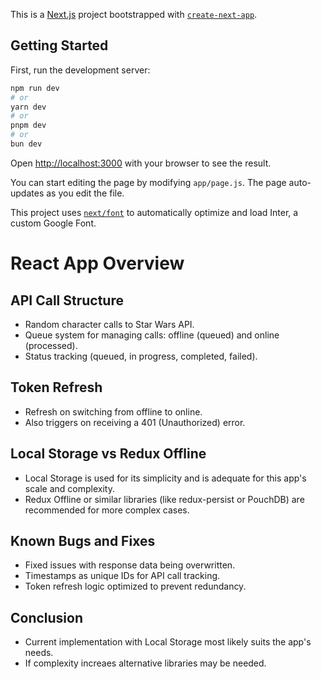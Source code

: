 This is a [Next.js](https://nextjs.org/) project bootstrapped with [`create-next-app`](https://github.com/vercel/next.js/tree/canary/packages/create-next-app).

## Getting Started

First, run the development server:

```bash
npm run dev
# or
yarn dev
# or
pnpm dev
# or
bun dev
```

Open [http://localhost:3000](http://localhost:3000) with your browser to see the result.

You can start editing the page by modifying `app/page.js`. The page auto-updates as you edit the file.

This project uses [`next/font`](https://nextjs.org/docs/basic-features/font-optimization) to automatically optimize and load Inter, a custom Google Font.

# React App Overview

## API Call Structure

- Random character calls to Star Wars API.
- Queue system for managing calls: offline (queued) and online (processed).
- Status tracking (queued, in progress, completed, failed).

## Token Refresh

- Refresh on switching from offline to online.
- Also triggers on receiving a 401 (Unauthorized) error.

## Local Storage vs Redux Offline

- Local Storage is used for its simplicity and is adequate for this app's scale and complexity.
- Redux Offline or similar libraries (like redux-persist or PouchDB) are recommended for more complex cases.

## Known Bugs and Fixes

- Fixed issues with response data being overwritten.
- Timestamps as unique IDs for API call tracking.
- Token refresh logic optimized to prevent redundancy.

## Conclusion

- Current implementation with Local Storage most likely suits the app's needs.
- If complexity increaes alternative libraries may be needed.
